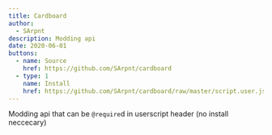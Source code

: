 ```yaml
---
title: Cardboard
author:
  - SArpnt
description: Modding api
date: 2020-06-01
buttons:
  - name: Source
    href: https://github.com/SArpnt/cardboard
  - type: 1
    name: Install
    href: https://github.com/SArpnt/cardboard/raw/master/script.user.js
---
```

Modding api that can be `@require`d in userscript header (no install neccecary)